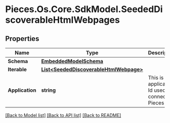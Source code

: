 # Pieces.Os.Core.SdkModel.SeededDiscoverableHtmlWebpages

## Properties

Name | Type | Description | Notes
------------ | ------------- | ------------- | -------------
**Schema** | [**EmbeddedModelSchema**](EmbeddedModelSchema.md) |  | [optional] 
**Iterable** | [**List&lt;SeededDiscoverableHtmlWebpage&gt;**](SeededDiscoverableHtmlWebpage.md) |  | 
**Application** | **string** | This is the applicaiton Id used to connect to Pieces OS. | 

[[Back to Model list]](../README.md#documentation-for-models) [[Back to API list]](../README.md#documentation-for-api-endpoints) [[Back to README]](../README.md)

